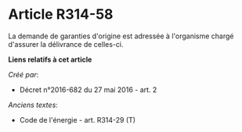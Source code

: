 # Article R314-58

La demande de garanties d'origine est adressée à l'organisme chargé d'assurer la délivrance de celles-ci.

**Liens relatifs à cet article**

_Créé par_:

  - Décret n°2016-682 du 27 mai 2016 - art. 2

_Anciens textes_:

  - Code de l'énergie - art. R314-29 (T)
